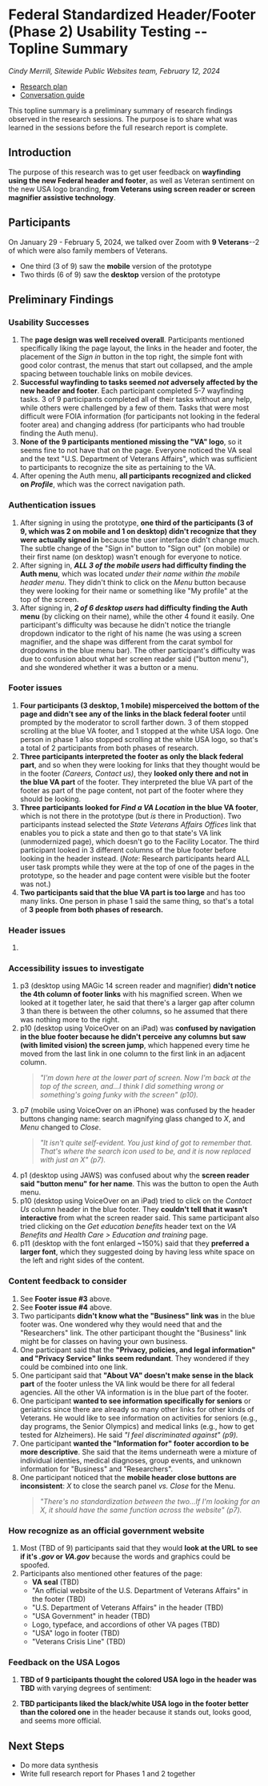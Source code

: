 # Federal Standardized Header/Footer (Phase 2) Usability Testing -- Topline Summary

*Cindy Merrill, Sitewide Public Websites team, February 12, 2024*

- [Research plan](./research-plan.md)
- [Conversation guide](./conversation-guide.md)

This topline summary is a preliminary summary of research findings observed in the research sessions. The purpose is to share what was learned in the sessions before the full research report is complete.

## Introduction
The purpose of this research was to get user feedback on **wayfinding using the new Federal header and footer**, as well as Veteran sentiment on the new USA logo branding, **from Veterans using screen reader or screen magnifier assistive technology**. 

## Participants
On January 29 - February 5, 2024, we talked over Zoom with **9 Veterans**--2 of which were also family members of Veterans. 
- One third (3 of 9) saw the **mobile** version of the prototype
- Two thirds (6 of 9) saw the **desktop** version of the prototype 


## Preliminary Findings
### Usability Successes
1. The **page design was well received overall**. Participants  mentioned specifically liking the page layout, the links in the header and footer, the placement of the *Sign in* button in the top right, the simple font with good color contrast, the menus that start out collapsed, and the ample spacing between touchable links on mobile devices. 
1. **Successful wayfinding to tasks seemed *not* adversely affected by the new header and footer**. Each participant completed 5-7 wayfinding tasks. 3 of 9 participants completed all of their tasks without any help, while others were challenged by a few of them. Tasks that were most difficult were FOIA information (for participants not looking in the federal footer area) and changing address (for participants who had trouble finding the Auth menu).
1. **None of the 9 participants mentioned missing the "VA" logo**, so it seems fine to not have that on the page. Everyone noticed the VA seal and the text "U.S. Department of Veterans Affairs", which was sufficient to participants to recognize the site as pertaining to the VA.
1. After opening the Auth menu, **all participants recognized and clicked on *Profile***, which was the correct navigation path. 

### Authentication issues
1. After signing in using the prototype, **one third of the participants (3 of 9, which was 2 on mobile and 1 on desktop) didn't recognize that they were actually signed in** because the user interface didn't change much. The subtle change of the "Sign in" button to "Sign out" (on mobile) or their first name (on desktop) wasn't enough for everyone to notice.
1. After signing in, ***ALL 3 of the mobile users* had difficulty finding the Auth menu**, which was located *under their name within the mobile header menu*. They didn't think to click on the *Menu* button because they were looking for their name or something like "My profile" at the top of the screen.
1. After signing in, ***2 of 6 desktop users* had difficulty finding the Auth menu** (by clicking on their name), while the other 4 found it easily. One participant's difficulty was because he didn't notice the triangle dropdown indicator to the right of his name (he was using a screen magnifier, and the shape was different from the carat symbol for dropdowns in the blue menu bar). The other participant's difficulty was due to confusion about what her screen reader said ("button menu"), and she wondered whether it was a button or a menu.


### Footer issues
1. **Four participants (3 desktop, 1 mobile) misperceived the bottom of the page and didn't see any of the links in the black federal footer** until prompted by the moderator to scroll farther down. 3 of them stopped scrolling at the blue VA footer, and 1 stopped at the white USA logo. One person in phase 1 also stopped scrolling at the white USA logo, so that's a total of 2 participants from both phases of research.
1. **Three participants interpreted the footer as only the black federal part**, and so when they were looking for links that they thought would be in the footer *(Careers, Contact us)*, they **looked only there and not in the blue VA part** of the footer. They interpreted the blue VA part of the footer as part of the page content, not part of the footer where they should be looking.
1. **Three participants looked for *Find a VA Location* in the blue VA footer**, which is not there in the prototype (but *is* there in Production). Two participants instead selected the *State Veterans Affairs Offices* link that enables you to pick a state and then go to that state's VA link (unmodernized page), which doesn't go to the Facility Locator. The third participant looked in 3 different columns of the blue footer before looking in the header instead. (*Note*: Research participants heard ALL user task prompts while they were at the top of one of the pages in the prototype, so the header and page content were visible but the footer was not.)
1. **Two participants said that the blue VA part is too large** and has too many links. One person in phase 1 said the same thing, so that's a total of **3 people from both phases of research.**

### Header issues
1. 

### Accessibility issues to investigate
1. p3 (desktop using MAGic 14 screen reader and magnifier) **didn't notice the 4th column of footer links** with his magnified screen. When we looked at it together later, he said that there's a larger gap after column 3 than there is between the other columns, so he assumed that there was nothing more to the right.
1. p10 (desktop using VoiceOver on an iPad) was **confused by navigation in the blue footer because he didn't perceive any columns but saw (with limited vision) the screen jump**, which happened every time he moved from the last link in one column to the first link in an adjacent column.
   > *"I'm down here at the lower part of screen. Now I'm back at the top of the screen, and...I think I did something wrong or something's going funky with the screen" (p10).*
1. p7 (mobile using VoiceOver on an iPhone) was confused by the header buttons changing name: search magnifying glass changed to *X*, and *Menu* changed to *Close*.
   > *"It isn't quite self-evident. You just kind of got to remember that. That's where the search icon used to be, and it is now replaced with just an X" (p7).*
1. p1 (desktop using JAWS) was confused about why the **screen reader said "button menu" for her name**. This was the button to open the Auth menu. 
1. p10 (desktop using VoiceOver on an iPad) tried to click on the *Contact Us* column header in the blue footer. They **couldn't tell that it wasn't interactive** from what the screen reader said. This same participant also tried clicking on the *Get education benefits* header text on the *VA Benefits and Health Care > Education and training* page.
1. p11 (desktop with the font enlarged ~150%) said that they **preferred a larger font**, which they suggested doing by having less white space on the left and right sides of the content. 

### Content feedback to consider
1. See **Footer issue #3** above.
1. See **Footer issue #4** above.
1. Two participants **didn't know what the "Business" link was** in the blue footer was. One wondered why they would need that and the "Researchers" link. The other participant thought the "Business" link might be for classes on having your own business.  
1. One participant said that the **"Privacy, policies, and legal information" and "Privacy Service" links seem redundant**. They wondered if they could be combined into one link.
1. One participant said that **"About VA" doesn't make sense in the black part** of the footer unless the VA link would be there for all federal agencies. All the other VA information is in the blue part of the footer.
1. One participant **wanted to see information specifically for seniors** or geriatrics since there are already so many other links for other kinds of Veterans. He would like to see information on activities for seniors (e.g., day programs, the Senior Olympics) and medical links (e.g., how to get tested for Alzheimers). He said *"I feel discriminated against" (p9).*
1. One participant **wanted the "Information for" footer accordion to be more descriptive**. She said that the items underneath were a mixture of individual identies, medical diagnoses, group events, and unknown information for "Business" and "Researchers".  
1. One participant noticed that the **mobile header close buttons are inconsistent**: *X* to close the search panel *vs.* *Close* for the Menu.
     > *"There's no standardization between the two...If I'm looking for an X, it should have the same function across the website" (p7).*



### How recognize as an official government website
1. Most (TBD of 9) participants said that they would **look at the URL to see if it's *.gov* or *VA.gov*** because the words and graphics could be spoofed. 
1. Participants also mentioned other features of the page:
     - **VA seal** (TBD)
     - "An official website of the U.S. Department of Veterans Affairs" in the footer (TBD)
     - "U.S. Department of Veterans Affairs" in the header (TBD)
     - "USA Government" in header (TBD)
     - Logo, typeface, and accordions of other VA pages (TBD) 
     - "USA" logo in footer (TBD)
     - "Veterans Crisis Line" (TBD)

### Feedback on the USA Logos
1. **TBD of 9 participants thought the colored USA logo in the header was TBD** with varying degrees of sentiment: 
 


18. **TBD participants liked the black/white USA logo in the footer better than the colored one** in the header because it stands out, looks good, and seems more official. 
    > 


## Next Steps
- Do more data synthesis
- Write full research report for Phases 1 and 2 together
